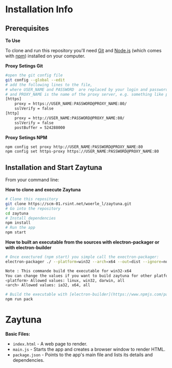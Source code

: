 # Installation Info


## Prerequisites

**To Use**

To clone and run this repository you'll need [Git](https://git-scm.com) and [Node.js](https://nodejs.org/en/download/) (which comes with [npm](http://npmjs.com)) installed on your computer.

**Proxy Setings Git**
```bash
#open the git config file
git config --global --edit
# add the following lines to the file,
# where USER_NAME and PASSWORD  are replaced by your login and password for the proxy,
# and PROXY_NAME is the name of the proxy server, e.g. something like proxy.company-network.net
[https]
    proxy = https://USER_NAME:PASSWORD@PROXY_NAME:80/
	sslVerify = false
[http]
	proxy = http://USER_NAME:PASSWORD@PROXY_NAME:80/
	sslVerify = false
	postBuffer = 524288000
```

**Proxy Setings NPM**
```bash
npm config set proxy http://USER_NAME:PASSWORD@PROXY_NAME:80
npm config set https-proxy https://USER_NAME:PASSWORD@PROXY_NAME:80
```

## Installation and Start Zaytuna

From your command line:

**How to clone and execute Zaytuna**
```bash
# Clone this repository
git clone https://scm-01.rsint.net/woerle_l/zaytuna.git
# Go into the repository
cd zaytuna
# Install dependencies
npm install
# Run the app
npm start
```

**How to built an executable from the sources with electron-packager or with electron-builder**
```bash
# Once exectured (npm start) you simple call the exectron-packager:
electron-packager ./ --platform=win32 --arch=x64 --out=dist --ignore=node_modules

Note : This commande build the executable for win32-x64
You can change the values if you want to build zaytuna for other platform and achitecture
<platform> Allowed values: linux, win32, darwin, all
<arch> Allowed values: ia32, x64, all

# Build the executable with [electron-builder](https://www.npmjs.com/package/electron-builder) : it gives .exe for win32-ia32 and win32-x64 with a compressed source code
npm run pack

```

# Zaytuna

**Basic Files:**

- `index.html` - A web page to render.
- `main.js` - Starts the app and creates a browser window to render HTML.
- `package.json` - Points to the app's main file and lists its details and dependencies.




